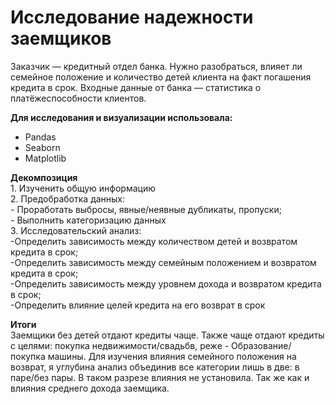 # Исследование надежности заемщиков

Заказчик — кредитный отдел банка. Нужно разобраться, влияет ли семейное положение и количество детей клиента на факт погашения кредита в срок. Входные данные от банка — статистика о платёжеспособности клиентов.

**Для исследования и визуализации использовала:**
* Pandas
* Seaborn
* Matplotlib

**Декомпозиция**
<br> 1. Изученить общую информацию
<br> 2. Предобработка данных:
<br>- Проработать выбросы, явные/неявные дубликаты, пропуски;
<br>- Выполнить категоризацию данных
<br> 3. Исследовательский анализ:
<br>-Определить зависимость между количеством детей и возвратом кредита в срок;
<br>-Определить зависимость между семейным положением и возвратом кредита в срок;
<br>-Определить зависимость между уровнем дохода и возвратом кредита в срок;
<br>-Определить влияние целей кредита на его возврат в срок

**Итоги**
<br>Заемщики без детей отдают кредиты чаще. Также чаще отдают кредиты с целями: покупка недвижимости/свадьбв, реже - Образование/покупка машины. Для изучения влияния семейного положения на возврат, я углубина анализ объединив все категории лишь в две: в паре/без пары. В таком разрезе влияния не установила. Так же как и влияния среднего дохода заемщика.
